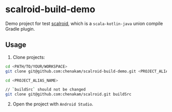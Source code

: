 # scalroid-build-demo

Demo project for test [scalroid](https://github.com/chenakam/scalroid), which is a `scala-kotlin-java` union compile Gradle plugin.

## Usage

1. Clone projects:

```bash
cd <PATH/TO/YOUR/WORKSPACE>
git clone git@github.com:chenakam/scalroid-build-demo.git <PROJECT_ALIAS_NAME>

cd <PROJECT_ALIAS_NAME>

// `buildSrc` should not be changed
git clone git@github.com:chenakam/scalroid.git buildSrc
```

2. Open the project with `Android Studio`.
